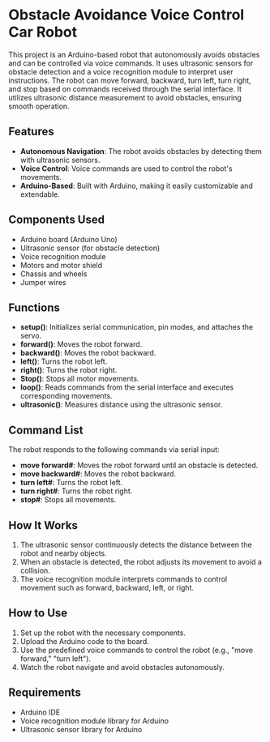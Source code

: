 # Obstacle Avoidance Voice Control Car Robot

This project is an Arduino-based robot that autonomously avoids obstacles and can be controlled via voice commands. It uses ultrasonic sensors for obstacle detection and a voice recognition module to interpret user instructions. The robot can move forward, backward, turn left, turn right, and stop based on commands received through the serial interface. It utilizes ultrasonic distance measurement to avoid obstacles, ensuring smooth operation.

## Features

- **Autonomous Navigation**: The robot avoids obstacles by detecting them with ultrasonic sensors.
- **Voice Control**: Voice commands are used to control the robot's movements.
- **Arduino-Based**: Built with Arduino, making it easily customizable and extendable.

## Components Used

- Arduino board (Arduino Uno)
- Ultrasonic sensor (for obstacle detection)
- Voice recognition module
- Motors and motor shield
- Chassis and wheels
- Jumper wires

## Functions

- **setup()**: Initializes serial communication, pin modes, and attaches the servo.
- **forward()**: Moves the robot forward.
- **backward()**: Moves the robot backward.
- **left()**: Turns the robot left.
- **right()**: Turns the robot right.
- **Stop()**: Stops all motor movements.
- **loop()**: Reads commands from the serial interface and executes corresponding movements.
- **ultrasonic()**: Measures distance using the ultrasonic sensor.

## Command List

The robot responds to the following commands via serial input:

- **move forward#**: Moves the robot forward until an obstacle is detected.
- **move backward#**: Moves the robot backward.
- **turn left#**: Turns the robot left.
- **turn right#**: Turns the robot right.
- **stop#**: Stops all movements.

## How It Works

1. The ultrasonic sensor continuously detects the distance between the robot and nearby objects.
2. When an obstacle is detected, the robot adjusts its movement to avoid a collision.
3. The voice recognition module interprets commands to control movement such as forward, backward, left, or right.

## How to Use

1. Set up the robot with the necessary components.
2. Upload the Arduino code to the board.
3. Use the predefined voice commands to control the robot (e.g., "move forward," "turn left").
4. Watch the robot navigate and avoid obstacles autonomously.

## Requirements

- Arduino IDE
- Voice recognition module library for Arduino
- Ultrasonic sensor library for Arduino
